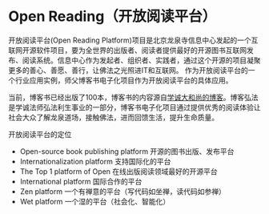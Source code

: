 Open Reading（开放阅读平台）
===================

开放阅读平台(Open Reading Platform)项目是北京龙泉寺信息中心发起的一个互联网开源软件项目，要为全世界的出版者、阅读者提供最好的开源图书互联网发布、阅读系统。信息中心作为发起者、组织者、实践者，通过这个开源的项目凝聚更多的善心、善愿、善行，让佛法之光照进IT和互联网。
作为开放阅读平台的一个行业应用实例，师父博客书电子化项目作为开放阅读平台的具体应用。

当前，博客书已经出版了100本，博客书的内容源自[学诚大和尚的博客](http://www.longquanzs.org/b/)。博客弘法是学诚法师弘法利生事业的一部分，博客书电子化项目通过提供优秀的阅读体验让社会大众了解龙泉道场，接触佛法，进而回馈生活，提升生命质量。

开放阅读平台的定位

- Open-source book publishing platform
  开源的图书出版、发布平台
- Internationalization platform
  支持国际化的平台
- The Top 1 platform of Open
  在线出版阅读领域最好的开源平台
- International platform
  国际合作的平台
- Zen platform
  一个有禅意的平台（写代码如坐禅，读代码如参禅）
- Wet platform
  一个湿的平台（社会化、智能化）
